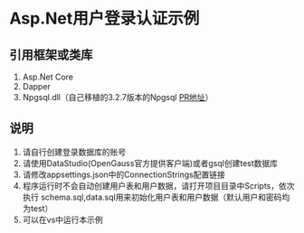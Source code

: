 # Asp.Net用户登录认证示例

## 引用框架或类库

1. Asp.Net Core
2. Dapper
3. Npgsql.dll（自己移植的3.2.7版本的Npgsql [PR地址](https://gitee.com/opengauss/openGauss-connector-adonet/pulls/5)）

## 说明
1. 请自行创建登录数据库的账号
2. 请使用DataStudio(OpenGauss官方提供客户端)或者gsql创建test数据库
3. 请修改appsettings.json中的ConnectionStrings配置链接
4. 程序运行时不会自动创建用户表和用户数据，请打开项目目录中Scripts，依次执行 schema.sql,data.sql用来初始化用户表和用户数据（默认用户和密码均为test）
5. 可以在vs中运行本示例
